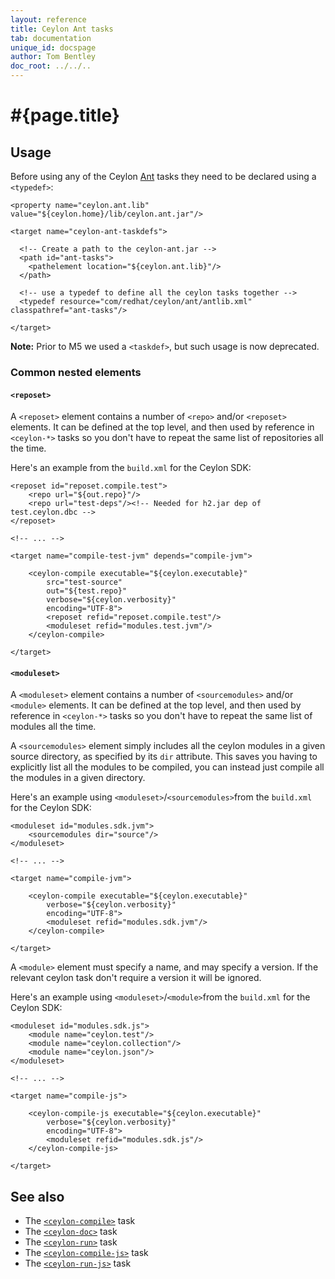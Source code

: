 ```yaml
---
layout: reference
title: Ceylon Ant tasks
tab: documentation
unique_id: docspage
author: Tom Bentley
doc_root: ../../..
---
```


# #{page.title}

## Usage 

Before using any of the Ceylon [Ant](http://ant.apache.org) 
tasks they need to be declared using a `<typedef>`:

<!-- lang: xml -->
    <property name="ceylon.ant.lib" value="${ceylon.home}/lib/ceylon.ant.jar"/>
    
    <target name="ceylon-ant-taskdefs">
      
      <!-- Create a path to the ceylon-ant.jar --> 
      <path id="ant-tasks">
        <pathelement location="${ceylon.ant.lib}"/>
      </path>
    
      <!-- use a typedef to define all the ceylon tasks together -->
      <typedef resource="com/redhat/ceylon/ant/antlib.xml" classpathref="ant-tasks"/>
      
    </target>

**Note:** Prior to M5 we used a `<taskdef>`, but such usage is now deprecated.

### Common nested elements

#### `<reposet>`

<!-- m5 -->

A `<reposet>` element contains a number of `<repo>` and/or `<reposet>` elements. 
It can be defined at the 
top level, and then used by reference in `<ceylon-*>` tasks so you don't have 
to repeat the same list of repositories all the time. 

Here's an example from the `build.xml` for the Ceylon SDK:

<!-- lang: xml -->
    <reposet id="reposet.compile.test">
        <repo url="${out.repo}"/>
        <repo url="test-deps"/><!-- Needed for h2.jar dep of test.ceylon.dbc -->
    </reposet>
    
    <!-- ... -->
    
    <target name="compile-test-jvm" depends="compile-jvm">
        
        <ceylon-compile executable="${ceylon.executable}"
            src="test-source"
            out="${test.repo}"
            verbose="${ceylon.verbosity}"
            encoding="UTF-8">
            <reposet refid="reposet.compile.test"/> 
            <moduleset refid="modules.test.jvm"/>
        </ceylon-compile>
        
    </target>


#### `<moduleset>`

A `<moduleset>` element contains a number of `<sourcemodules>` and/or `<module>`
elements. It can be defined at the 
top level, and then used by reference in `<ceylon-*>` tasks so you don't have 
to repeat the same list of modules all the time. 

A `<sourcemodules>` element simply includes all the ceylon modules in a given 
source directory, as specified by its `dir` attribute. This saves you having 
to explicitly list all the modules to be compiled, you can instead just 
compile all the modules in a given directory.

Here's an example using `<moduleset>`/`<sourcemodules>`from the 
`build.xml` for the Ceylon SDK:

<!-- lang: xml -->
    <moduleset id="modules.sdk.jvm">
        <sourcemodules dir="source"/>
    </moduleset>
    
    <!-- ... -->
    
    <target name="compile-jvm">
        
        <ceylon-compile executable="${ceylon.executable}"
            verbose="${ceylon.verbosity}"
            encoding="UTF-8">
            <moduleset refid="modules.sdk.jvm"/>
        </ceylon-compile>
        
    </target>

A `<module>` element must specify a name, and may specify a version. 
If the relevant ceylon task don't require a version it will be ignored. 

Here's an example using `<moduleset>`/`<module>`from the 
`build.xml` for the Ceylon SDK:

<!-- lang: xml -->
    <moduleset id="modules.sdk.js">
        <module name="ceylon.test"/>
        <module name="ceylon.collection"/>
        <module name="ceylon.json"/>
    </moduleset>

    <!-- ... -->
    
    <target name="compile-js">
        
        <ceylon-compile-js executable="${ceylon.executable}"
            verbose="${ceylon.verbosity}"
            encoding="UTF-8">
            <moduleset refid="modules.sdk.js"/>
        </ceylon-compile-js>
        
    </target>


## See also

* The [`<ceylon-compile>`](../ant-ceylon-compile) task
* The [`<ceylon-doc>`](../ant-ceylon-doc) task
* The [`<ceylon-run>`](../ant-ceylon-run) task
* The [`<ceylon-compile-js>`](../ant-ceylon-compile-js) task
* The [`<ceylon-run-js>`](../ant-ceylon-run-js) task
